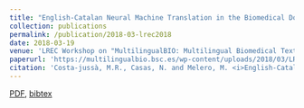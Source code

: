 ```yaml
---
title: "English-Catalan Neural Machine Translation in the Biomedical Domain through the cascade approach"
collection: publications 
permalink: /publication/2018-03-lrec2018
date: 2018-03-19
venue: 'LREC Workshop on "MultilingualBIO: Multilingual Biomedical Text Processing", 2018'
paperurl: 'https://multilingualbio.bsc.es/wp-content/uploads/2018/03/LREC-2018-PROCEEDINGS-MultilingualBIO.pdf'
citation: 'Costa-jussà, M.R., Casas, N. and Melero, M. <i>English-Catalan Neural Machine Translation in the Biomedical Domain through the cascade approach</i>, Proceedings of the LREC Workshop MultilingualBIO: Multilingual Biomedical Text Processing, 2018'
---
```


[PDF](https://multilingualbio.bsc.es/wp-content/uploads/2018/03/LREC-2018-PROCEEDINGS-MultilingualBIO.pdf),
[bibtex](http://noecasas.com/files/bibtex/lrec2018.bib)

